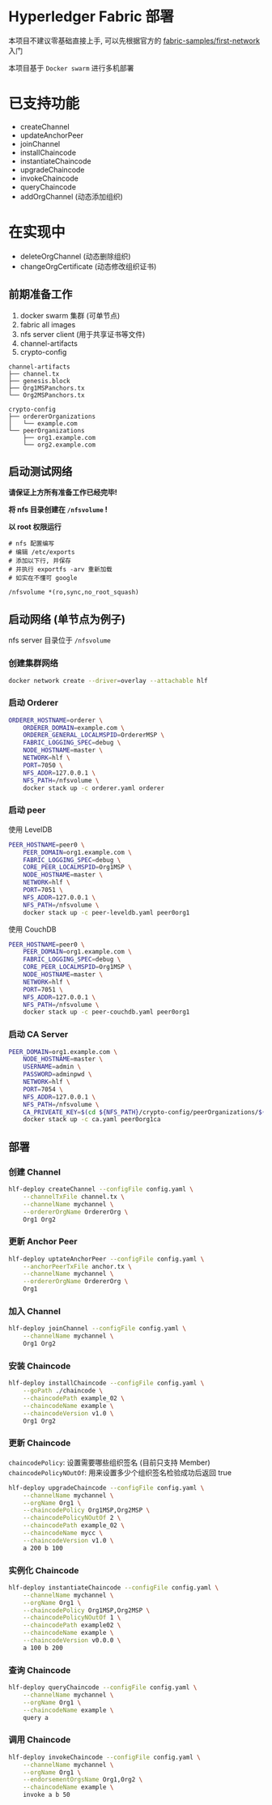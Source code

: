 # Hyperledger Fabric 部署

本项目不建议零基础直接上手, 可以先根据官方的 
[fabric-samples/first-network](https://github.com/hyperledger/fabric-samples) 入门

本项目基于 `Docker swarm` 进行多机部署

# 已支持功能

- createChannel
- updateAnchorPeer
- joinChannel
- installChaincode
- instantiateChaincode
- upgradeChaincode
- invokeChaincode
- queryChaincode
- addOrgChannel (动态添加组织)

# 在实现中

- deleteOrgChannel (动态删除组织)
- changeOrgCertificate (动态修改组织证书)

## 前期准备工作

1. docker swarm 集群 (可单节点)
2. fabric all images
3. nfs server client (用于共享证书等文件)
4. channel-artifacts
5. crypto-config

```text
channel-artifacts
├── channel.tx
├── genesis.block
├── Org1MSPanchors.tx
└── Org2MSPanchors.tx
```

```text
crypto-config
├── ordererOrganizations
│   └── example.com
└── peerOrganizations
    ├── org1.example.com
    └── org2.example.com
```

## 启动测试网络

**请保证上方所有准备工作已经完毕!**

**将 nfs 目录创建在 `/nfsvolume` !**

**以 root 权限运行**

```text
# nfs 配置编写
# 编辑 /etc/exports 
# 添加以下行, 并保存
# 并执行 exportfs -arv 重新加载
# 如实在不懂可 google

/nfsvolume *(ro,sync,no_root_squash)
```

## 启动网络 (单节点为例子)

nfs server 目录位于 `/nfsvolume`

### 创建集群网络

```bash
docker network create --driver=overlay --attachable hlf
```

### 启动 Orderer

```bash
ORDERER_HOSTNAME=orderer \
    ORDERER_DOMAIN=example.com \
    ORDERER_GENERAL_LOCALMSPID=OrdererMSP \
    FABRIC_LOGGING_SPEC=debug \
    NODE_HOSTNAME=master \
    NETWORK=hlf \
    PORT=7050 \
    NFS_ADDR=127.0.0.1 \
    NFS_PATH=/nfsvolume \
    docker stack up -c orderer.yaml orderer
```

### 启动 peer

使用 LevelDB

```bash
PEER_HOSTNAME=peer0 \
    PEER_DOMAIN=org1.example.com \
    FABRIC_LOGGING_SPEC=debug \
    CORE_PEER_LOCALMSPID=Org1MSP \
    NODE_HOSTNAME=master \
    NETWORK=hlf \
    PORT=7051 \
    NFS_ADDR=127.0.0.1 \
    NFS_PATH=/nfsvolume \
    docker stack up -c peer-leveldb.yaml peer0org1
```

使用 CouchDB

```bash
PEER_HOSTNAME=peer0 \
    PEER_DOMAIN=org1.example.com \
    FABRIC_LOGGING_SPEC=debug \
    CORE_PEER_LOCALMSPID=Org1MSP \
    NODE_HOSTNAME=master \
    NETWORK=hlf \
    PORT=7051 \
    NFS_ADDR=127.0.0.1 \
    NFS_PATH=/nfsvolume \
    docker stack up -c peer-couchdb.yaml peer0org1
```

### 启动 CA Server

```bash
PEER_DOMAIN=org1.example.com \
    NODE_HOSTNAME=master \
    USERNAME=admin \
    PASSWORD=adminpwd \
    NETWORK=hlf \
    PORT=7054 \
    NFS_ADDR=127.0.0.1 \
    NFS_PATH=/nfsvolume \
    CA_PRIVEATE_KEY=$(cd ${NFS_PATH}/crypto-config/peerOrganizations/${PEER_DOMAIN}/ca && ls *_sk) \
    docker stack up -c ca.yaml peer0org1ca
```

## 部署

### 创建 Channel

```bash
hlf-deploy createChannel --configFile config.yaml \
    --channelTxFile channel.tx \
    --channelName mychannel \
    --ordererOrgName OrdererOrg \
    Org1 Org2
```

### 更新 Anchor Peer

```bash
hlf-deploy uptateAnchorPeer --configFile config.yaml \
    --anchorPeerTxFile anchor.tx \
    --channelName mychannel \
    --ordererOrgName OrdererOrg \
    Org1
```

### 加入 Channel

```bash
hlf-deploy joinChannel --configFile config.yaml \
    --channelName mychannel \
    Org1 Org2
```

### 安装 Chaincode

```bash
hlf-deploy installChaincode --configFile config.yaml \
    --goPath ./chaincode \
    --chaincodePath example_02 \
    --chaincodeName example \
    --chaincodeVersion v1.0 \
    Org1 Org2
```

### 更新 Chaincode

`chaincodePolicy`: 设置需要哪些组织签名 (目前只支持 Member)
`chaincodePolicyNOutOf`: 用来设置多少个组织签名检验成功后返回 true

```bash
hlf-deploy upgradeChaincode --configFile config.yaml \
    --channelName mychannel \
    --orgName Org1 \
    --chaincodePolicy Org1MSP,Org2MSP \
    --chaincodePolicyNOutOf 2 \
    --chaincodePath example_02 \
    --chaincodeName mycc \
    --chaincodeVersion v1.0 \
    a 200 b 100
```

### 实例化 Chaincode

```bash
hlf-deploy instantiateChaincode --configFile config.yaml \
    --channelName mychannel \
    --orgName Org1 \
    --chaincodePolicy Org1MSP,Org2MSP \
    --chaincodePolicyNOutOf 1 \
    --chaincodePath example02 \
    --chaincodeName example \
    --chaincodeVersion v0.0.0 \
    a 100 b 200
```

### 查询 Chaincode

```bash
hlf-deploy queryChaincode --configFile config.yaml \
    --channelName mychannel \
    --orgName Org1 \
    --chaincodeName example \
    query a
```

### 调用 Chaincode

```bash
hlf-deploy invokeChaincode --configFile config.yaml \
    --channelName mychannel \
    --orgName Org1 \
    --endorsementOrgsName Org1,Org2 \
    --chaincodeName example \
    invoke a b 50
```
